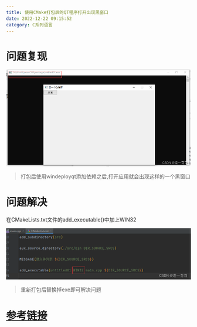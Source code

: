 ```yaml
---
title: 使用CMake打包后的QT程序打开出现黑窗口
date: 2022-12-22 09:15:52
category: C系列语言
---
```


# 问题复现
![问题图片](/images/blog/c/b-2-1.png)

> 打包后使用windeployqt添加依赖之后,打开应用就会出现这样的一个黑窗口

# 问题解决

在CMakeLists.txt文件的add_executable()中加上WIN32

![解决方式](/images/blog/c/b-2-2.png)
> 重新打包后替换掉exe即可解决问题

# [参考链接](https://blog.csdn.net/xiaoke0O/article/details/106532988) 
